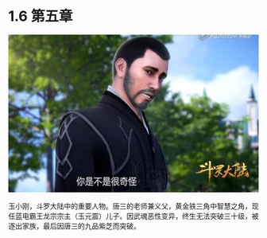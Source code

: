 # 1.6 第五章

<img src="image/ds.jpg">

  玉小刚，斗罗大陆中的重要人物。唐三的老师兼义父，黄金铁三角中智慧之角，现任蓝电霸王龙宗宗主（玉元震）儿子。因武魂恶性变异，终生无法突破三十级，被逐出家族，最后因唐三的九品紫芝而突破。